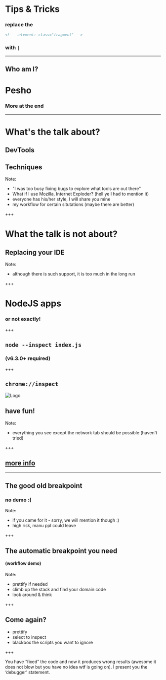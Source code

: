 # Tips & Tricks
### replace the
```html
<!-- .element: class="fragment" -->
```
### with `|`

---

## Who am I?
# Pesho <!-- .element: class="fragment" -->
### More at the end <!-- .element: class="fragment" -->

---

# What's the talk about?
## DevTools <!-- .element: class="fragment" -->
## Techniques <!-- .element: class="fragment" -->
Note:
  - "I was too busy fixing bugs to explore what tools are out there"
  - What if I use Mozilla, Internet Exploder? (hell ye I had to mention it)
  - everyone has his/her style, I will share you mine
  - my workflow for certain situtations (maybe there are better)

+++

# What the talk is not about?
## Replacing your IDE <!-- .element: class="fragment" -->
Note:
  - although there is such support, it is too much in the long run

+++

# NodeJS apps

### or not exactly! <!-- .element: class="fragment" -->

+++

## `node --inspect index.js`
### (v6.3.0+ required) <!-- .element: class="fragment" -->

+++

## `chrome://inspect`
![Logo](https://cdn-images-1.medium.com/max/1600/1*x4VXx50dLdD_HbqE6hpIRw.png)

## have fun!
Note:
  - everything you see except the network tab should be possible (haven't tried)

+++

## [more info](https://medium.com/@paul_irish/debugging-node-js-nightlies-with-chrome-devtools-7c4a1b95ae27)

---

## The good old breakpoint
### no demo :( <!-- .element: class="fragment" -->
Note:
  - if you came for it - sorry, we will mention it though :)
  - high risk, manu ppl could leave

+++

## The automatic breakpoint you need
#### (workflow demo) <!-- .element: class="fragment" -->

Note:
  - prettify if needed
  - climb up the stack and find your domain code
  - look around & think

+++

## Come again?
  - prettify
  - select to inspect
  - blackbox the scripts you want to ignore

+++

You have “fixed” the code and now it produces wrong results (awesome it does not blow but you have no idea wtf is going on). I present you the ‘debugger’ statement.
